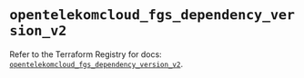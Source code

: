 # `opentelekomcloud_fgs_dependency_version_v2`

Refer to the Terraform Registry for docs: [`opentelekomcloud_fgs_dependency_version_v2`](https://registry.terraform.io/providers/opentelekomcloud/opentelekomcloud/1.36.47/docs/resources/fgs_dependency_version_v2).
